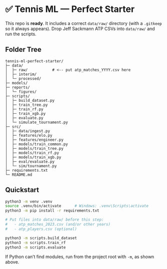 # ✅ Tennis ML — Perfect Starter

This repo is **ready**. It includes a correct `data/raw/` directory (with a `.gitkeep` so it always appears). 
Drop Jeff Sackmann ATP CSVs into `data/raw/` and run the scripts.

## Folder Tree
```
tennis-ml-perfect-starter/
├─ data/
│  ├─ raw/           # <-- put atp_matches_YYYY.csv here
│  ├─ interim/
│  └─ processed/
├─ models/
├─ reports/
│  └─ figures/
├─ scripts/
│  ├─ build_dataset.py
│  ├─ train_tree.py
│  ├─ train_rf.py
│  ├─ train_xgb.py
│  ├─ evaluate.py
│  └─ simulate_tournament.py
├─ src/
│  ├─ data/ingest.py
│  ├─ features/elo.py
│  ├─ features/engineer.py
│  ├─ models/train_common.py
│  ├─ models/train_tree.py
│  ├─ models/train_rf.py
│  ├─ models/train_xgb.py
│  ├─ eval/evaluate.py
│  └─ sim/tournament.py
├─ requirements.txt
└─ README.md
```

## Quickstart
```bash
python3 -m venv .venv
source .venv/bin/activate      # Windows: .venv\Scripts\activate
python3 -m pip install -r requirements.txt

# Put files into data/raw/ before this step:
#   - atp_matches_2023.csv (and/or other years)
#   - atp_players.csv (optional)

python3 -m scripts.build_dataset
python3 -m scripts.train_rf
python3 -m scripts.evaluate
```

If Python can’t find modules, run from the project root with `-m`, as shown above.
